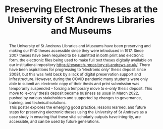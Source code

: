 ---
abstract: The University of St Andrews Libraries and Museums have been preserving
  and making our PhD theses accessible since they were introduced in 1917. Since 2007
  theses have been required to be submitted in both print and electronic form, the
  electronic files being used to make full text theses digitally available on our
  institutional repository https://research-repository.st-andrews.ac.uk/. There have
  been aspirations for progressing to ‘electronic only’ thesis deposit since 20081,
  but this was held back by a lack of digital preservation support and infrastructure.
  However, during the COVID pandemic many students were only able to submit an electronic
  copy of their thesis and print submission was temporarily suspended – forcing a
  temporary move to e-only thesis deposit. This move to ‘e-only’ thesis deposit became
  business as usual in March 2022, pushed by various stakeholders and supported by
  changes to governance, training, and technical solutions.<br />This poster explores
  the emerging good practice, lessons learned, and future steps for preserving electronic
  theses using the University of St Andrews as a case study in ensuring that these
  vital scholarly outputs have integrity, are accessible, and can be used by future
  generations.
creators:
- Sean Rippington
- Janet Aucock
date: null
document_url: https://osf.io/download/5u2ez/
grand_parent: iPRES
institutions:
- University Of St Andrews Libaries & Museums
keywords:
- theses
- open access
- etd
- pdf
landing_page_url: https://osf.io/eswgf/
language: eng
layout: publication
license: CC-BY 4.0 International
notes_url: null
parent: iPRES 2022
publication_type: poster
size: null
slides_url: https://osf.io/download/prj3k/
source_name: iPRES:osf:eswgf
stream_url: https://osf.io/download/9hz4r/
title: Preserving Electronic Theses at the University of St Andrews Libraries and
  Museums
year: 2022
---